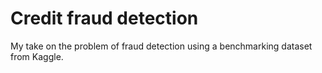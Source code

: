 # Credit fraud detection

My take on the problem of fraud detection using a benchmarking dataset from Kaggle.
